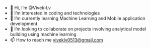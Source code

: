 - 👋 Hi, I’m @Vivek-Lv
- 👀 I’m interested in coding and technologies
- 🌱 I’m currently learning Machine Learning and Mobile application development
- 💞️ I’m looking to collaborate on projects involving analytical model building using machine learning
- 📫 How to reach me viveklv0513@gmail.com

<!---
Vivek-Lv/Vivek-Lv is a ✨ special ✨ repository because its `README.md` (this file) appears on your GitHub profile.
You can click the Preview link to take a look at your changes.
--->
